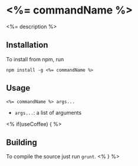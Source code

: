 # <%= commandName %>

<%= description %>

## Installation

To install from npm, run

`npm install -g <%= commandName %>`

## Usage

`<%= commandName %> args...`

 - `args...`: a list of arguments
 
<% if(useCoffee) { %>
## Building

To compile the source just run `grunt`.
<% } %>